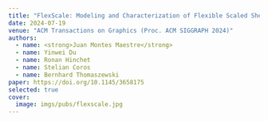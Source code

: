 ```yaml
---
title: "FlexScale: Modeling and Characterization of Flexible Scaled Sheets"
date: 2024-07-19
venue: "ACM Transactions on Graphics (Proc. ACM SIGGRAPH 2024)"
authors:
  - name: <strong>Juan Montes Maestre</strong>
  - name: Yinwei Du
  - name: Ronan Hinchet
  - name: Stelian Coros
  - name: Bernhard Thomaszewski
paper: https://doi.org/10.1145/3658175
selected: true
cover:
  image: imgs/pubs/flexscale.jpg
---
```

